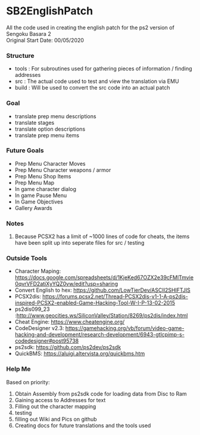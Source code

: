 # SB2EnglishPatch
All the code used in creating the english patch for the ps2 version of Sengoku Basara 2
<br>Original Start Date: 00/05/2020

### Structure
- tools	:	For subroutines used for gathering pieces of information / finding addresses
- src			:	The actual code used to test and view the translation via EMU
- build	:	Will be used to convert the src code into an actual patch

### Goal
- translate prep menu descriptions
- translate stages
- translate option descriptions
- translate prep menu items

### Future Goals
- Prep Menu Character Moves
- Prep Menu Character weapons / armor
- Prep Menu Shop Items
- Prep Menu Map
- In game character dialog
- In game Pause Menu
- In Game Objectives
- Gallery Awards

### Notes
1) Because PCSX2 has a limit of ~1000 lines of code for cheats, the items have been split up into seperate files for src / testing

### Outside Tools
- Character Maping: https://docs.google.com/spreadsheets/d/1KjeKed67OZX2e39cFMlTmvie0qvrVFD2atiXyYQZ0vw/edit?usp=sharing
- Convert English to hex: https://github.com/LowTierDev/ASCII2SHIFTJIS
- PCSX2dis: https://forums.pcsx2.net/Thread-PCSX2dis-v1-1-A-ps2dis-inspired-PCSX2-enabled-Game-Hacking-Tool-W-I-P-13-02-2015
- ps2dis099_23 :http://www.geocities.ws/SiliconValley/Station/8269/ps2dis/index.html
- Cheat Engine: https://www.cheatengine.org/
- CodeDesigner v2.3: https://gamehacking.org/vb/forum/video-game-hacking-and-development/research-development/6943-gtlcpimp-s-codedesigner#post95738
- ps2sdk: https://github.com/ps2dev/ps2sdk
- QuickBMS: https://aluigi.altervista.org/quickbms.htm

### Help Me
Based on priority:
1) Obtain Assembly from ps2sdk code for loading data from Disc to Ram
2) Gaining access to Addresses for text
3) Filling out the character mapping
4) testing
5) filling out Wiki and Pics on github
6) Creating docs for future translations and the tools used
